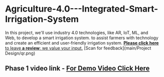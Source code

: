 # Agriculture-4.0---Integrated-Smart-Irrigation-System
In this project, we'll use industry 4.0 technologies, like AR, IoT, ML, and Web, to develop a smart irrigation system. to assist farmers with technology and create an efficient and user-friendly irrigation system.
[**Please click here** to leave **a review**; we value your input.](https://forms.gle/KCd8sEBCZ92dQUHU6)
[Scan for feedback](main/Project Design/qr.png)
## Phase 1 video link - [For Demo Video Click Here](https://youtu.be/XoihcVOr_Iw?si=bYq9I47bqyoIC4Vg)
